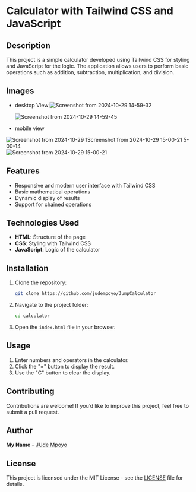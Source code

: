 # Calculator with Tailwind CSS and JavaScript

## Description

This project is a simple calculator developed using Tailwind CSS for styling and JavaScript for the logic. The application allows users to perform basic operations such as addition, subtraction, multiplication, and division.

## Images 
- desktop View
![Screenshot from 2024-10-29 14-59-32](https://github.com/user-attachments/assets/f8accac5-71a8-467d-84b2-c5f4e0fade35)

  ![Screenshot from 2024-10-29 14-59-45](https://github.com/user-attachments/assets/684e9bb2-e688-49b6-8baa-6d12abd25d5e)

- mobile view
  
![Screenshot from 2024-10-29 1![Screenshot from 2024-10-29 15-00-21](https://github.com/user-attachments/assets/cbb53cb0-e4c1-49b7-9226-660fc646cc3d)
5-00-14](https://github.com/user-attachments/assets/87791fb5-a5e0-4412-8d71-b161a90440cc)
![Screenshot from 2024-10-29 15-00-21](https://github.com/user-attachments/assets/e8e0f806-1de7-4b07-a8a8-4646656f9532)


## Features

- Responsive and modern user interface with Tailwind CSS
- Basic mathematical operations
- Dynamic display of results
- Support for chained operations

## Technologies Used

- **HTML**: Structure of the page
- **CSS**: Styling with Tailwind CSS
- **JavaScript**: Logic of the calculator

## Installation

1. Clone the repository:

   ```bash
   git clone https://github.com/judempoyo/JumpCalculator
   ```

2. Navigate to the project folder:

   ```bash
   cd calculator
   ```

3. Open the `index.html` file in your browser.

## Usage

1. Enter numbers and operators in the calculator.
2. Click the "=" button to display the result.
3. Use the "C" button to clear the display.

## Contributing

Contributions are welcome! If you’d like to improve this project, feel free to submit a pull request.

## Author

**My Name** - [JUde Mpoyo](https://github.com/judempoyo)

## License

This project is licensed under the MIT License - see the [LICENSE](LICENSE) file for details.
